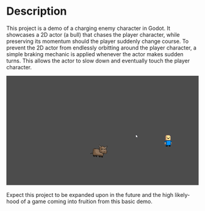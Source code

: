 # Description

This project is a demo of a charging enemy character in Godot. It showcases a 2D actor (a bull) that chases the player character, while preserving its momentum should the player suddenly change course. To prevent the 2D actor from endlessly orbitting around the player character, a simple braking mechanic is applied whenever the actor makes sudden turns. This allows the actor to slow down and eventually touch the player character.

![](./.md/actor-demonstration.gif)

Expect this project to be expanded upon in the future and the high likely-hood of a game coming into fruition from this basic demo.